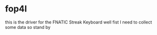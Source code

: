 # fop4l
this is the driver for the FNATIC Streak Keyboard
 well fist I need to collect some data so stand by
